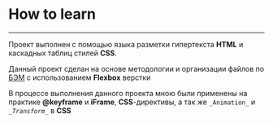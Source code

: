 # How to learn

---

Проект выполнен с помощью языка разметки гипертекста **HTML** и каскадных таблиц стилей **CSS**.

Данный проект сделан на основе методологии и организации файлов по [БЭМ](https://yandex.ru/dev/bem/) с использованием **Flexbox** верстки

В процессе выполнения данного проекта мною были применены на практике **@keyframe** и **iFrame**, **CSS**-директивы, а так же `_Animation_` и _`_Transform_`_ в **CSS**
